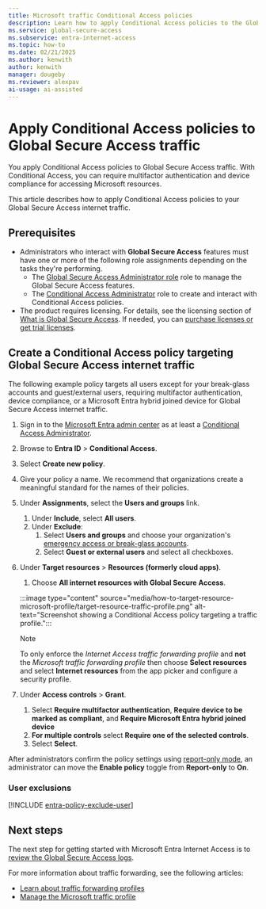 ```yaml
---
title: Microsoft traffic Conditional Access policies
description: Learn how to apply Conditional Access policies to the Global Secure Access traffic.
ms.service: global-secure-access
ms.subservice: entra-internet-access
ms.topic: how-to
ms.date: 02/21/2025
ms.author: kenwith
author: kenwith
manager: dougeby
ms.reviewer: alexpav
ai-usage: ai-assisted
---
```

# Apply Conditional Access policies to Global Secure Access traffic

You apply Conditional Access policies to Global Secure Access traffic. With Conditional Access, you can require multifactor authentication and device compliance for accessing Microsoft resources. 

This article describes how to apply Conditional Access policies to your Global Secure Access internet traffic.

## Prerequisites

* Administrators who interact with **Global Secure Access** features must have one or more of the following role assignments depending on the tasks they're performing.
   * The [Global Secure Access Administrator role](../identity/role-based-access-control/permissions-reference.md#global-secure-access-administrator) role to manage the Global Secure Access features.
   * The [Conditional Access Administrator](../identity/role-based-access-control/permissions-reference.md#conditional-access-administrator) role to create and interact with Conditional Access policies.
* The product requires licensing. For details, see the licensing section of [What is Global Secure Access](overview-what-is-global-secure-access.md). If needed, you can [purchase licenses or get trial licenses](https://aka.ms/azureadlicense).

## Create a Conditional Access policy targeting Global Secure Access internet traffic

The following example policy targets all users except for your break-glass accounts and guest/external users, requiring multifactor authentication, device compliance, or a Microsoft Entra hybrid joined device for Global Secure Access internet traffic.

1. Sign in to the [Microsoft Entra admin center](https://entra.microsoft.com) as at least a [Conditional Access Administrator](../identity/role-based-access-control/permissions-reference.md#conditional-access-administrator).
1. Browse to **Entra ID** > **Conditional Access**.
1. Select **Create new policy**.
1. Give your policy a name. We recommend that organizations create a meaningful standard for the names of their policies.
1. Under **Assignments**, select the **Users and groups** link.
   1. Under **Include**, select **All users**.
   1. Under **Exclude**:
      1. Select **Users and groups** and choose your organization's [emergency access or break-glass accounts](#user-exclusions).
      1. Select **Guest or external users** and select all checkboxes.
1. Under **Target resources** > **Resources (formerly cloud apps)**.
   1. Choose **All internet resources with Global Secure Access**.

   :::image type="content" source="media/how-to-target-resource-microsoft-profile/target-resource-traffic-profile.png" alt-text="Screenshot showing a Conditional Access policy targeting a traffic profile.":::

   > [!NOTE]
   > To only enforce the *Internet Access traffic forwarding profile* and **not** the *Microsoft traffic forwarding profile* then choose **Select resources** and select **Internet resources** from the app picker and configure a security profile. 

1. Under **Access controls** > **Grant**.
   1. Select **Require multifactor authentication**, **Require device to be marked as compliant**, and **Require Microsoft Entra hybrid joined device**
   1. **For multiple controls** select **Require one of the selected controls**.
   1. Select **Select**.

After administrators confirm the policy settings using [report-only mode](../identity/conditional-access/concept-conditional-access-report-only.md), an administrator can move the **Enable policy** toggle from **Report-only** to **On**.

### User exclusions

[!INCLUDE [entra-policy-exclude-user](../includes/entra-policy-exclude-user.md)]

## Next steps

The next step for getting started with Microsoft Entra Internet Access is to [review the Global Secure Access logs](concept-global-secure-access-logs-monitoring.md).

For more information about traffic forwarding, see the following articles:

- [Learn about traffic forwarding profiles](concept-traffic-forwarding.md)
- [Manage the Microsoft traffic profile](how-to-manage-microsoft-profile.md)
